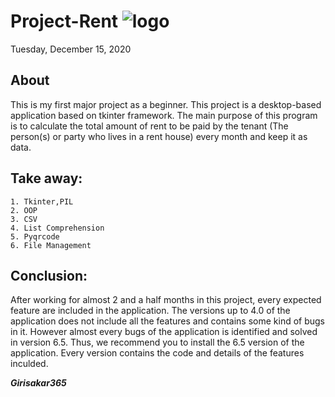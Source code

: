 # Project-Rent  ![logo](https://raw.githubusercontent.com/girisakar365/Project-Rent/main/Rent%206.5/logo.ico)

Tuesday, December 15, 2020

## About
This is my first major project as a beginner. This project is a desktop-based application based on tkinter framework. The main purpose of this program is to calculate the total amount of rent to be paid by the tenant (The person(s) or party who lives in a rent house) every month and keep it as data.

## Take away:
    1. Tkinter,PIL
    2. OOP
    3. CSV
    4. List Comprehension
    5. Pyqrcode
    6. File Management
## Conclusion:
After working for almost 2 and a half months in this project, every expected feature are included in the application. The versions up to 4.0 of the application does not include all the features and contains some kind of bugs in it. However almost every bugs of the application is identified and solved in version 6.5. Thus, we recommend you to install the 6.5 version of the application. Every version contains the code and details of the features inculded.

___Girisakar365___
